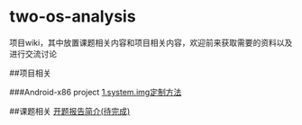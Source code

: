 # two-os-analysis
项目wiki，其中放置课题相关内容和项目相关内容，欢迎前来获取需要的资料以及进行交流讨论

##项目相关

###Android-x86 project
  [1.system.img定制方法](apk-built-in-guide.md)
  
##课题相关
  [开题报告简介(待完成)]()
